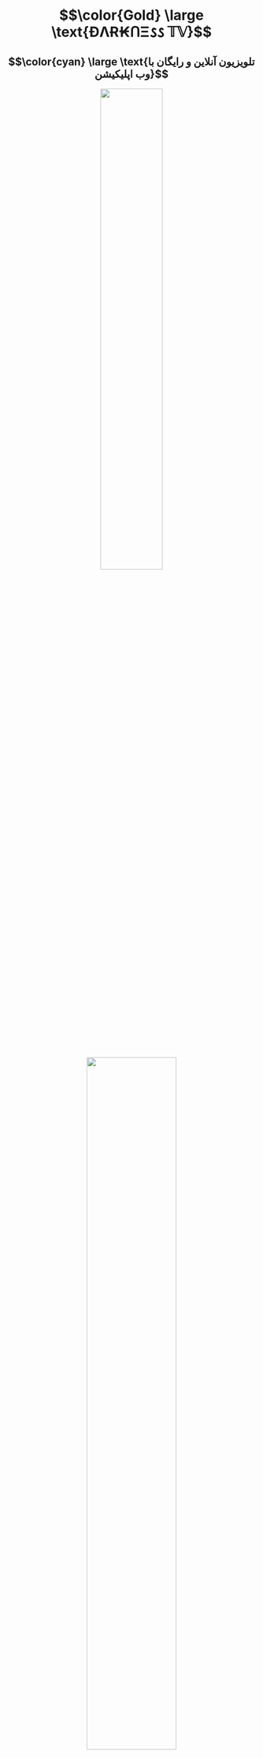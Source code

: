 <h1 align="center">$$\color{Gold} \large \text{ÐΛɌ₭ᑎΞ𐒡𐒡 𝕋𝕍}$$</h1>
<h2 align="center">$$\color{cyan} \large \text{تلویزیون آنلاین و رایگان با وب اپلیکیشن}$$</h2>
<p align="center" >
    <img width="50%"  src="https://github.com/mansor427/IpScanner/assets/104245967/b09437c5-ffbc-49b9-ab64-fd138739dd66">
</p>

<p align="center" >
   <img  width="60%"  src="https://rand-xyz.now.sh/api/hello" />  
   <img  width="60%"  src="https://raw.githubusercontent.com/darknessm427/Tv-Channels/main/tv.jpg" />
   <img  width="60%"  src="https://rand-xyz.now.sh/api/hello" />  
</p> 


### به راحتی به شبکه‌های تلویزیونی از سراسر جهان دسترسی داشته باشید، لیست علاقه‌مندی‌های خود را بسازید و از تماشای بدون وقفه لذت ببرید.

 <h3 align="center">$$\color{orange} \large \text{✨ ویژگی‌های کلیدی وبسایت}$$</h3>

<p align="center" >
   <img  width="30%"  src="https://github.com/mansor427/mansor427/assets/104245967/15a9fad4-d747-464a-9cf9-e6304e03872d">
</p>

### وبسایت "ÐΛɌ₭ᑎΞ𐒡𐒡 𝕋𝕍" یک پلتفرم برای تماشای آنلاین شبکه‌های تلویزیونی است که امکانات زیر را ارائه می‌دهد:

#### بیش از ۵۲۰۰ کانال:
- به مجموعه گسترده‌ای از شبکه‌های تلویزیونی از سراسر جهان دسترسی داشته باشید.

#### نکته مهم:
- برای جستجو یک کانال، ابتدا فیلتر را روی "همه ی کانال ها" قرار دهید.

#### تماشای شبکه‌های تلویزیونی: 
- قابلیت اصلی سایت، پخش زنده کانال‌های تلویزیونی از منابع IPTV و یوتیوب است.

#### لیست علاقه‌مندی‌ها (Favorites): 
- می‌توانید کانال‌های مورد علاقه خود را علامت‌گذاری کنید تا همیشه به راحتی در دسترس باشند.

#### دسته‌بندی موضوعی (Categories): 
- شبکه‌ها بر اساس موضوعات مختلف (مانند سرگرمی، ورزشی، خبری و...) دسته‌بندی شده‌اند.

#### دسته‌بندی بر اساس کشور (Countries): 
- به راحتی می‌توانید شبکه‌های مربوط به یک کشور خاص را پیدا کنید.

#### قابلیت نصب (Install as an App): 
- می‌توانید این وبسایت را مانند یک اپلیکیشن مستقل (PWA) بر روی کامپیوتر یا موبایل خود نصب کنید تا دسترسی سریع‌تری داشته باشید.

#### شخصی‌سازی تم رنگی (Theme Color): 
- این امکان وجود دارد که رنگ‌بندی و ظاهر سایت را به سلیقه خود تغییر دهید.

#### جستجوی پیشرفته (Search): 
- با استفاده از قابلیت جستجو، به سرعت کانال مورد نظر خود را پیدا کنید.

#### فیلتر کردن منابع: 
- کانال‌ها را بر اساس منبع پخش (IPTV یا یوتیوب) فیلتر کنید.

<p align="center" >
   <img  width="80%" src="https://github.com/mansor427/IpScanner/assets/104245967/08ccb46c-51a3-4d16-a0a4-27fb7492d35d">
</p> 
<h1 align="center">$$\color{Gold} \large \text{ÐΛɌ₭ᑎΞ𐒡𐒡 𝕋𝕍}$$</h1>
<h2 align="center">$$\color{cyan} \large \text{ Free online TV with web application }$$</h2>

### Easily access TV channels from around the world, create your own favorites list, and enjoy seamless streaming.


 <h3 align="center">$$\color{orange} \large \text{✨ Key Features}$$</h3>

<p align="center" >
   <img  width="20%"  src="https://github.com/mansor427/mansor427/assets/104245967/15a9fad4-d747-464a-9cf9-e6304e03872d">
</p>

### The "ÐΛɌ₭ᑎΞ𐒡𐒡 𝕋𝕍" website is a platform for streaming online TV channels, offering the following features:

##### Over 5200 Channels:
- Access a vast collection of television channels from all over the world.

##### Important Note: 
- To search for a channel, first set the filter to "All Channels."

##### Live TV Streaming: 
- The core functionality is live streaming TV channels from IPTV and YouTube sources.

##### Favorites List: 
- You can mark your favorite channels for quick and easy access at any time.

##### Categorization by Topic (Categories): 
- Channels are sorted into various categories such as Entertainment, Sports, News, etc.

##### Categorization by Country (Countries): 
- Easily find channels belonging to a specific country.

##### Installable as an App: 
- You can install this website as a standalone Progressive Web App (PWA) on your desktop or mobile device for faster access.

##### Theme Color Customization: 
- Change the site's color scheme and appearance to match your preference.

##### Advanced Search: 
- Quickly find the channel you're looking for using the powerful search functionality.

##### Filter by Source: 
-Filter channels based on their streaming source (IPTV or YouTube).

<p align="center" >
   <img  width="50%" src="https://github.com/mansor427/IpScanner/assets/104245967/08ccb46c-51a3-4d16-a0a4-27fb7492d35d">
   <img  width="50%" src="https://github.com/mansor427/IpScanner/assets/104245967/08ccb46c-51a3-4d16-a0a4-27fb7492d35d">
</p>
   
<p align="center" >
  <img src="./image/ct (5).gif" width="30px" alt="">
<a href = "https://x.com/Mansor427"> <img src="https://img.shields.io/badge/-X-white?style=for-the-badge&logo=x&logoColor=White&labelColor=0D1117" target="_blank"></a>
  <a href="https://t.me/Paradise_Of_Freedom" target="_blank"><img src="https://img.shields.io/badge/-Telegram-%230077B5?style=for-the-badge&logo=telegram&logoColor=cyan&labelColor=0D1117" target="_blank"></a> 
  <a href="https://github.com/darknessm427" target="_blank"><img src="https://img.shields.io/badge/-Github-silver?style=for-the-badge&logo=github&logoColor=silver&labelColor=0D1117" target="_blank"></a> 
  </p>

